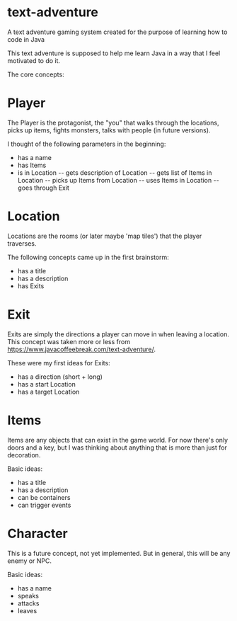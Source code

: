 # text-adventure
A text adventure gaming system created for the purpose of learning how to code in Java

This text adventure is supposed to help me learn Java in a way that I feel motivated to do it.

The core concepts:

# Player
The Player is the protagonist, the "you" that walks through the locations, picks up items, fights monsters, talks with people (in future versions).

I thought of the following parameters in the beginning:
- has a name
- has Items
- is in Location
-- gets description of Location
-- gets list of Items in Location
-- picks up Items from Location
-- uses Items in Location
-- goes through Exit

# Location
Locations are the rooms (or later maybe 'map tiles') that the player traverses.

The following concepts came up in the first brainstorm:
- has a title
- has a description
- has Exits

# Exit
Exits are simply the directions a player can move in when leaving a location. This concept was taken more or less from https://www.javacoffeebreak.com/text-adventure/.

These were my first ideas for Exits:
- has a direction (short + long)
- has a start Location
- has a target Location

# Items
Items are any objects that can exist in the game world. For now there's only doors and a key, but I was thinking about anything that is more than just for decoration.

Basic ideas:
- has a title
- has a description
- can be containers
- can trigger events

# Character
This is a future concept, not yet implemented. But in general, this will be any enemy or NPC.

Basic ideas:
- has a name
- speaks
- attacks
- leaves
